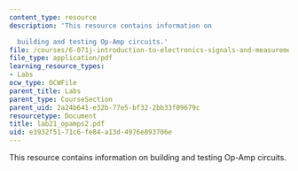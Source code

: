 ```yaml
---
content_type: resource
description: 'This resource contains information on

  building and testing Op-Amp circuits.'
file: /courses/6-071j-introduction-to-electronics-signals-and-measurement-spring-2006/e3932f5171c6fe84a13d4976e893706e_lab21_opamps2.pdf
file_type: application/pdf
learning_resource_types:
- Labs
ocw_type: OCWFile
parent_title: Labs
parent_type: CourseSection
parent_uid: 2a24b641-e32b-77e5-bf32-2bb33f09679c
resourcetype: Document
title: lab21_opamps2.pdf
uid: e3932f51-71c6-fe84-a13d-4976e893706e
---
```

This resource contains information on
building and testing Op-Amp circuits.

